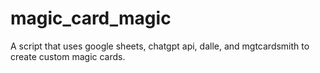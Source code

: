 # magic_card_magic
A script that uses google sheets, chatgpt api, dalle, and mgtcardsmith to create custom magic cards.

